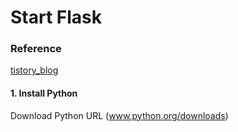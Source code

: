 # Start Flask

### Reference
[tistory_blog](https://smcjaemin0820.tistory.com/)

#### 1. Install Python
Download Python URL (www.python.org/downloads)
